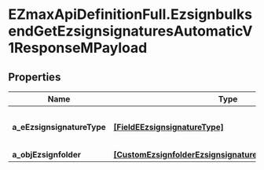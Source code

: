 # EZmaxApiDefinitionFull.EzsignbulksendGetEzsignsignaturesAutomaticV1ResponseMPayload

## Properties

Name | Type | Description | Notes
------------ | ------------- | ------------- | -------------
**a_eEzsignsignatureType** | [**[FieldEEzsignsignatureType]**](FieldEEzsignsignatureType.md) | All eEzsignsignatureType contained in the response | 
**a_objEzsignfolder** | [**[CustomEzsignfolderEzsignsignaturesAutomaticResponse]**](CustomEzsignfolderEzsignsignaturesAutomaticResponse.md) |  | 


